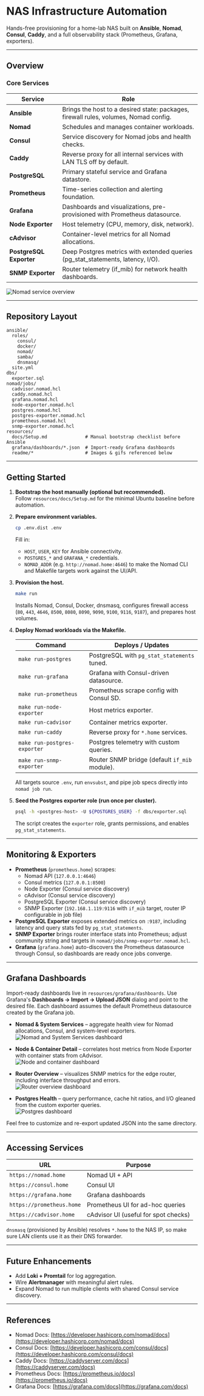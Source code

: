 # NAS Infrastructure Automation

Hands-free provisioning for a home-lab NAS built on **Ansible**, **Nomad**, **Consul**, **Caddy**, and a full observability stack (Prometheus, Grafana, exporters).

---

## Overview

### Core Services

| Service                | Role                                                                                 |
| ---------------------- | ------------------------------------------------------------------------------------ |
| **Ansible**            | Brings the host to a desired state: packages, firewall rules, volumes, Nomad config. |
| **Nomad**              | Schedules and manages container workloads.                                           |
| **Consul**             | Service discovery for Nomad jobs and health checks.                                  |
| **Caddy**              | Reverse proxy for all internal services with LAN TLS off by default.                 |
| **PostgreSQL**         | Primary stateful service and Grafana datastore.                                      |
| **Prometheus**         | Time-series collection and alerting foundation.                                      |
| **Grafana**            | Dashboards and visualizations, pre-provisioned with Prometheus datasource.           |
| **Node Exporter**      | Host telemetry (CPU, memory, disk, network).                                         |
| **cAdvisor**           | Container-level metrics for all Nomad allocations.                                   |
| **PostgreSQL Exporter**| Deep Postgres metrics with extended queries (pg\_stat\_statements, latency, I/O).     |
| **SNMP Exporter**      | Router telemetry (if\_mib) for network health dashboards.                            |

![Nomad service overview](resources/readme/NomadServiceOverview.png)

---

## Repository Layout

```
ansible/
  roles/
    consul/
    docker/
    nomad/
    samba/
    dnsmasq/
  site.yml
dbs/
  exporter.sql
nomad/jobs/
  cadvisor.nomad.hcl
  caddy.nomad.hcl
  grafana.nomad.hcl
  node-exporter.nomad.hcl
  postgres.nomad.hcl
  postgres-exporter.nomad.hcl
  prometheus.nomad.hcl
  snmp-exporter.nomad.hcl
resources/
  docs/Setup.md              # Manual bootstrap checklist before Ansible
  grafana/dashboards/*.json  # Import-ready Grafana dashboards
  readme/*                   # Images & gifs referenced below
```

---

## Getting Started

1. **Bootstrap the host manually (optional but recommended).**  
   Follow `resources/docs/Setup.md` for the minimal Ubuntu baseline before automation.

2. **Prepare environment variables.**

   ```bash
   cp .env.dist .env
   ```

   Fill in:

   * `HOST`, `USER`, `KEY` for Ansible connectivity.
   * `POSTGRES_*` and `GRAFANA_*` credentials.
   * `NOMAD_ADDR` (e.g. `http://nomad.home:4646`) to make the Nomad CLI and Makefile targets work against the UI/API.

3. **Provision the host.**

   ```bash
   make run
   ```

   Installs Nomad, Consul, Docker, dnsmasq, configures firewall access (`80`, `443`, `4646`, `8500`, `8080`, `8090`, `9090`, `9100`, `9116`, `9187`), and prepares host volumes.

4. **Deploy Nomad workloads via the Makefile.**

   | Command                  | Deploys / Updates                           |
   | ------------------------ | ------------------------------------------- |
   | `make run-postgres`      | PostgreSQL with `pg_stat_statements` tuned. |
   | `make run-grafana`       | Grafana with Consul-driven datasource.      |
   | `make run-prometheus`    | Prometheus scrape config with Consul SD.    |
   | `make run-node-exporter` | Host metrics exporter.                      |
   | `make run-cadvisor`      | Container metrics exporter.                 |
   | `make run-caddy`         | Reverse proxy for `*.home` services.        |
   | `make run-postgres-exporter` | Postgres telemetry with custom queries. |
   | `make run-snmp-exporter` | Router SNMP bridge (default `if_mib` module).|

   All targets source `.env`, run `envsubst`, and pipe job specs directly into `nomad job run`.

5. **Seed the Postgres exporter role (run once per cluster).**

   ```bash
   psql -h <postgres-host> -U ${POSTGRES_USER} -f dbs/exporter.sql
   ```

   The script creates the `exporter` role, grants permissions, and enables `pg_stat_statements`.

---

## Monitoring & Exporters

* **Prometheus** (`prometheus.home`) scrapes:
  * Nomad API (`127.0.0.1:4646`)
  * Consul metrics (`127.0.0.1:8500`)
  * Node Exporter (Consul service discovery)
  * cAdvisor (Consul service discovery)
  * PostgreSQL Exporter (Consul service discovery)
  * SNMP Exporter (`192.168.1.119:9116` with `if_mib` target, router IP configurable in job file)
* **PostgreSQL Exporter** exposes extended metrics on `:9187`, including latency and query stats fed by `pg_stat_statements`.
* **SNMP Exporter** brings router interface stats into Prometheus; adjust community string and targets in `nomad/jobs/snmp-exporter.nomad.hcl`.
* **Grafana** (`grafana.home`) auto-discovers the Prometheus datasource through Consul, so dashboards are ready once jobs converge.

---

## Grafana Dashboards

Import-ready dashboards live in `resources/grafana/dashboards`. Use Grafana's **Dashboards → Import → Upload JSON** dialog and point to the desired file. Each dashboard assumes the default Prometheus datasource created by the Grafana job.

- **Nomad & System Services** – aggregate health view for Nomad allocations, Consul, and system-level exporters.  
  ![Nomad and System Services dashboard](resources/readme/NomadandSystemServices.gif)

- **Node & Container Detail** – correlates host metrics from Node Exporter with container stats from cAdvisor.  
  ![Node and container dashboard](resources/readme/Nodeandcontainers.gif)

- **Router Overview** – visualizes SNMP metrics for the edge router, including interface throughput and errors.  
  ![Router overview dashboard](resources/readme/RouterOverview.gif)

- **Postgres Health** – query performance, cache hit ratios, and I/O gleaned from the custom exporter queries.  
  ![Postgres dashboard](resources/readme/Postgres.gif)

Feel free to customize and re-export updated JSON into the same directory.

---

## Accessing Services

| URL                       | Purpose                              |
| ------------------------- | ------------------------------------ |
| `https://nomad.home`      | Nomad UI + API                       |
| `https://consul.home`     | Consul UI                            |
| `https://grafana.home`    | Grafana dashboards                   |
| `https://prometheus.home` | Prometheus UI for ad-hoc queries     |
| `https://cadvisor.home`   | cAdvisor UI (useful for spot checks) |

`dnsmasq` (provisioned by Ansible) resolves `*.home` to the NAS IP, so make sure LAN clients use it as their DNS forwarder.

---

## Future Enhancements

* Add **Loki + Promtail** for log aggregation.
* Wire **Alertmanager** with meaningful alert rules.
* Expand Nomad to run multiple clients with shared Consul service discovery.

---

## References

* Nomad Docs: [https://developer.hashicorp.com/nomad/docs](https://developer.hashicorp.com/nomad/docs)
* Consul Docs: [https://developer.hashicorp.com/consul/docs](https://developer.hashicorp.com/consul/docs)
* Caddy Docs: [https://caddyserver.com/docs](https://caddyserver.com/docs)
* Prometheus Docs: [https://prometheus.io/docs](https://prometheus.io/docs)
* Grafana Docs: [https://grafana.com/docs](https://grafana.com/docs)
